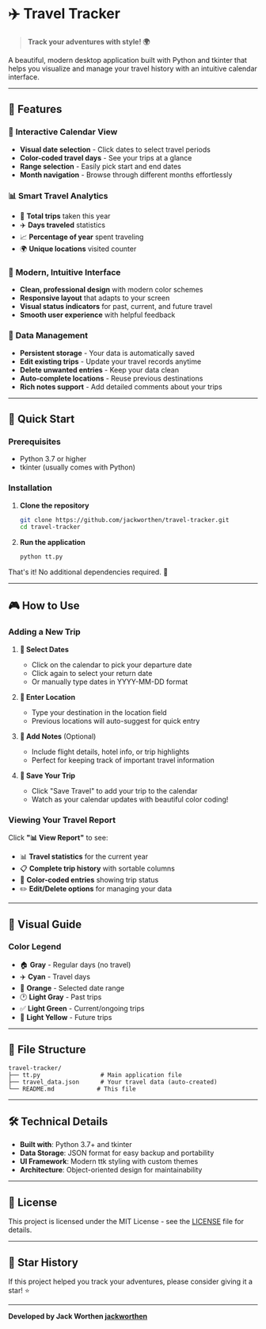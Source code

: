 # ✈️ Travel Tracker

> **Track your adventures with style! 🌍**

A beautiful, modern desktop application built with Python and tkinter that helps you visualize and manage your travel history with an intuitive calendar interface.

---

## 🎯 Features

### 📅 **Interactive Calendar View**
- **Visual date selection** - Click dates to select travel periods
- **Color-coded travel days** - See your trips at a glance
- **Range selection** - Easily pick start and end dates
- **Month navigation** - Browse through different months effortlessly

### 📊 **Smart Travel Analytics**
- 🚀 **Total trips** taken this year
- ✈️ **Days traveled** statistics  
- 📈 **Percentage of year** spent traveling
- 🌍 **Unique locations** visited counter

### 🎨 **Modern, Intuitive Interface**
- **Clean, professional design** with modern color schemes
- **Responsive layout** that adapts to your screen
- **Visual status indicators** for past, current, and future travel
- **Smooth user experience** with helpful feedback

### 💾 **Data Management**
- **Persistent storage** - Your data is automatically saved
- **Edit existing trips** - Update your travel records anytime
- **Delete unwanted entries** - Keep your data clean
- **Auto-complete locations** - Reuse previous destinations
- **Rich notes support** - Add detailed comments about your trips

---

## 🚀 Quick Start

### Prerequisites
- Python 3.7 or higher
- tkinter (usually comes with Python)

### Installation

1. **Clone the repository**
   ```bash
   git clone https://github.com/jackworthen/travel-tracker.git
   cd travel-tracker
   ```

2. **Run the application**
   ```bash
   python tt.py
   ```

That's it! No additional dependencies required. 🎉

---

## 🎮 How to Use

### Adding a New Trip

1. **📅 Select Dates**
   - Click on the calendar to pick your departure date
   - Click again to select your return date
   - Or manually type dates in YYYY-MM-DD format

2. **📍 Enter Location**
   - Type your destination in the location field
   - Previous locations will auto-suggest for quick entry

3. **📝 Add Notes** (Optional)
   - Include flight details, hotel info, or trip highlights
   - Perfect for keeping track of important travel information

4. **💾 Save Your Trip**
   - Click "Save Travel" to add your trip to the calendar
   - Watch as your calendar updates with beautiful color coding!

### Viewing Your Travel Report

Click **"📊 View Report"** to see:
- 📊 **Travel statistics** for the current year
- 📋 **Complete trip history** with sortable columns
- 🎨 **Color-coded entries** showing trip status
- ✏️ **Edit/Delete options** for managing your data

---

## 🎨 Visual Guide

### Color Legend
- 🏠 **Gray** - Regular days (no travel)
- ✈️ **Cyan** - Travel days
- 📍 **Orange** - Selected date range
- 🕐 **Light Gray** - Past trips
- ✅ **Light Green** - Current/ongoing trips  
- 🔮 **Light Yellow** - Future trips

---

## 📁 File Structure

```
travel-tracker/
├── tt.py                 # Main application file
├── travel_data.json      # Your travel data (auto-created)
└── README.md            # This file
```

---

## 🛠️ Technical Details

- **Built with**: Python 3.7+ and tkinter
- **Data Storage**: JSON format for easy backup and portability
- **UI Framework**: Modern ttk styling with custom themes
- **Architecture**: Object-oriented design for maintainability

---

## 📝 License

This project is licensed under the MIT License - see the [LICENSE](LICENSE) file for details.

---

## 🌟 Star History

If this project helped you track your adventures, please consider giving it a star! ⭐

---

**Developed by Jack Worthen [jackworthen](https://github.com/jackworthen)**

